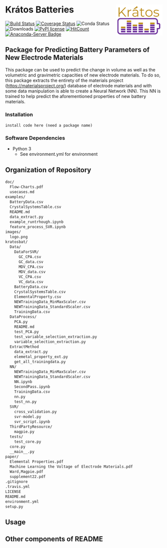 # Krátos Batteries <img align="right" src="images/logo.png" width="150">
[![Build Status](https://travis-ci.org/kratos-batteries/kratos-batteries.svg?branch=master)](https://travis-ci.org/kratos-batteries/kratos-batteries)
[![Coverage Status](https://coveralls.io/repos/github/kratos-batteries/kratos-batteries/badge.svg?branch=master)](https://coveralls.io/github/kratos-batteries/kratos-batteries?branch=master)
![Conda Status](https://anaconda.org/politim/kratosbat/badges/installer/conda.svg)
![Downloads](https://anaconda.org/politim/kratosbat/badges/downloads.svg)
[![PyPI license](https://img.shields.io/pypi/l/ansicolortags.svg)](https://pypi.python.org/pypi/ansicolortags/)
[![HitCount](http://hits.dwyl.com/kratos-batteries/kratos-batteries.svg)](http://hits.dwyl.com/kratos-batteries/kratos-batteries)
[![Anaconda-Server Badge](https://anaconda.org/politim/kratosbat/badges/platforms.svg)](https://anaconda.org/politim/kratosbat)
## Package for Predicting Battery Parameters of New Electrode Materials
This package can be used to predict the change in volume as well as the volumetric and gravimetric capacities of new electrode materials. To do so, this package extracts the entirety of the materials project (https://materialsproject.org/) database of electrode materials and with some data manipulation is able to create a Neural Network (NN). This NN is trained to help predict the aforementioned properties of new battery materials.

### Installation
```
install code here (need a package name)
```
### Software Dependencies
- Python 3
  - See environment.yml for environment
## Organization of Repository
```
doc/
  Flow-Charts.pdf
  usecases.md
examples/
  BatteryData.csv
  CrystalSystemsTable.csv
  README.md
  data_extract.py
  example_runtrhough.ipynb
  feature_process_SVR.ipynb
images/
  logo.png
kratosbat/
  Data/
    DataForSVR/
      GC_CPA.csv
      GC_data.csv
      MDV_CPA.csv
      MDV_data.csv
      VC_CPA.csv
      VC_data.csv
    BatteryData.csv
    CrystalSystemsTable.csv
    ElementalProperty.csv
    NEWTrainingData_MinMaxScaler.csv
    NEWTrainingData_StandardScaler.csv
    TrainingData.csv
  DataProcess/
    PCA.py
    README.md
    test_PCA.py
    test_variable_selection_extraction.py
    variable_selection_extraction.py
  ExtractMethod
    data_extract.py
    elemetal_property_ext.py
    get_all_trainingdata.py
  NN/
    NEWTrainingData_MinMaxScaler.csv
    NEWTrainingData_StandardScaler.csv
    NN.ipynb
    SecondPass.ipynb
    TrainingData.csv
    nn.py
    test_nn.py
  SVR/
    cross_validation.py
    svr-model.py
    svr_script.ipynb
  ThirdPartyResource/
    magpie.py
  tests/
    test_core.py
  core.py
  __main__.py
paper/
  Elemental Properties.pdf
  Machine Learning the Voltage of Electrode Materials.pdf
  Ward,Magpie.pdf
  supplement22.pdf
.gitignore
.travis.yml
LICENSE
README.md
environment.yml
setup.py
```
## Usage


## Other components of README
